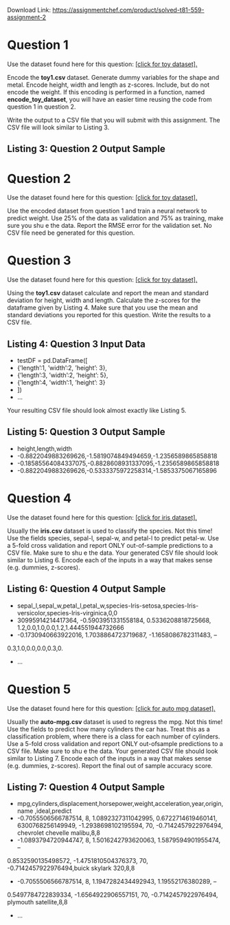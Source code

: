 Download Link: https://assignmentchef.com/product/solved-t81-559-assignment-2
<br>
<h1>Question 1</h1>

Use the dataset found here for this question: <a href="https://github.com/jeffheaton/t81_558_deep_learning/blob/master/datasets_toy1.ipynb">[click for toy dataset].</a>

Encode the <strong>toy1.csv </strong>dataset. Generate dummy variables for the shape and metal. Encode height, width and length as z-scores. Include, but do not encode the weight. If this encoding is performed in a function, named <strong>encode_toy_dataset</strong>, you will have an easier time reusing the code from question 1 in question 2.

Write the output to a CSV file that you will submit with this assignment. The CSV file will look similar to Listing 3.

<h2>Listing 3: Question 2 Output Sample</h2>

<h1>Question 2</h1>

Use the dataset found here for this question: <a href="https://github.com/jeffheaton/t81_558_deep_learning/blob/master/datasets_toy1.ipynb">[click for toy dataset].</a>

Use the encoded dataset from question 1 and train a neural network to predict weight. Use 25% of the data as validation and 75% as training, make sure you shu   e the data. Report the RMSE error for the validation set. No CSV file need be generated for this question.

<h1>Question 3</h1>

Use the dataset found here for this question: <a href="https://github.com/jeffheaton/t81_558_deep_learning/blob/master/datasets_toy1.ipynb">[click for toy dataset].</a>

Using the <strong>toy1.csv </strong>dataset calculate and report the mean and standard deviation for height, width and length. Calculate the z-scores for the dataframe given by Listing 4. Make sure that you use the mean and standard deviations you reported for this question. Write the results to a CSV file.

<h2>Listing 4: Question 3 Input Data</h2>

<ul>

 <li>testDF = pd.DataFrame([</li>

 <li>{’length’:1, ’width’:2, ’height’: 3},</li>

 <li>{’length’:3, ’width’:2, ’height’: 5},</li>

 <li>{’length’:4, ’width’:1, ’height’: 3}</li>

 <li>])</li>

 <li>…</li>

</ul>

Your resulting CSV file should look almost exactly like Listing 5.

<h2>Listing 5: Question 3 Output Sample</h2>

<ul>

 <li>height,length,width</li>

 <li>-0.8822049883269626,-1.5819074849494659,-1.2356589865858818</li>

 <li>-0.18585564084337075,-0.8828608931337095,-1.2356589865858818</li>

 <li>-0.8822049883269626,-0.5333375972258314,-1.5853375067165896</li>

</ul>

<h1>Question 4</h1>

Use the dataset found here for this question: <a href="https://github.com/jeffheaton/t81_558_deep_learning/blob/master/datasets_iris.ipynb">[click for iris dataset].</a>

Usually the <strong>iris.csv </strong>dataset is used to classify the species. Not this time! Use the fields species, sepal-l, sepal-w, and petal-l to predict petal-w. Use a 5-fold cross validation and report ONLY out-of-sample predictions to a CSV file. Make sure to shu e the data. Your generated CSV file should look similar to Listing 6. Encode each of the inputs in a way that makes sense (e.g. dummies, z-scores).

<h2>Listing 6: Question 4 Output Sample</h2>

<ul>

 <li>sepal_l,sepal_w,petal_l,petal_w,species-Iris-setosa,species-Iris- versicolor,species-Iris-virginica,0,0</li>

 <li>30995914214417364, -0.5903951331558184, 0.5336208818725668, 1.2,0.0,1.0,0.0,1.2,1.444551944732666</li>

 <li>-0.1730940663922016, 1.7038864723719687, -1.1658086782311483, <em>–</em></li>

</ul>

0.3,1.0,0.0,0.0,0.3,0.

<ul>

 <li>…</li>

</ul>

<h1>Question 5</h1>

Use the dataset found here for this question: <a href="https://github.com/jeffheaton/t81_558_deep_learning/blob/master/datasets_mpg.ipynb">[click for auto mpg dataset].</a>

Usually the <strong>auto-mpg.csv </strong>dataset is used to regress the mpg. Not this time! Use the fields to predict how many cylinders the car has. Treat this as a classification problem, where there is a class for each number of cylinders. Use a 5-fold cross validation and report ONLY out-ofsample predictions to a CSV file. Make sure to shu e the data. Your generated CSV file should look similar to Listing 7. Encode each of the inputs in a way that makes sense (e.g. dummies, z-scores). Report the final out of sample accuracy score.

<h2>Listing 7: Question 4 Output Sample</h2>

<ul>

 <li>mpg,cylinders,displacement,horsepower,weight,acceleration,year,origin,name ,ideal,predict</li>

 <li>-0.7055506566787514, 8, 1.0892327311042995, 0.6722714619460141, 6300768256149949, -1.2938698102195594, 70, -0.7142457922976494, chevrolet chevelle malibu,8,8</li>

 <li>-1.0893794720944747, 8, 1.5016242793620063, 1.5879594901955474, <em>–</em></li>

</ul>

0.8532590135498572, -1.4751810504376373, 70, -0.7142457922976494,buick skylark 320,8,8

<ul>

 <li>-0.7055506566787514, 8, 1.1947282434492943, 1.19552176380289, <em>–</em></li>

</ul>

0.5497784722839334, -1.6564922906557151, 70, -0.7142457922976494, plymouth satellite,8,8

<ul>

 <li>…</li>

</ul>